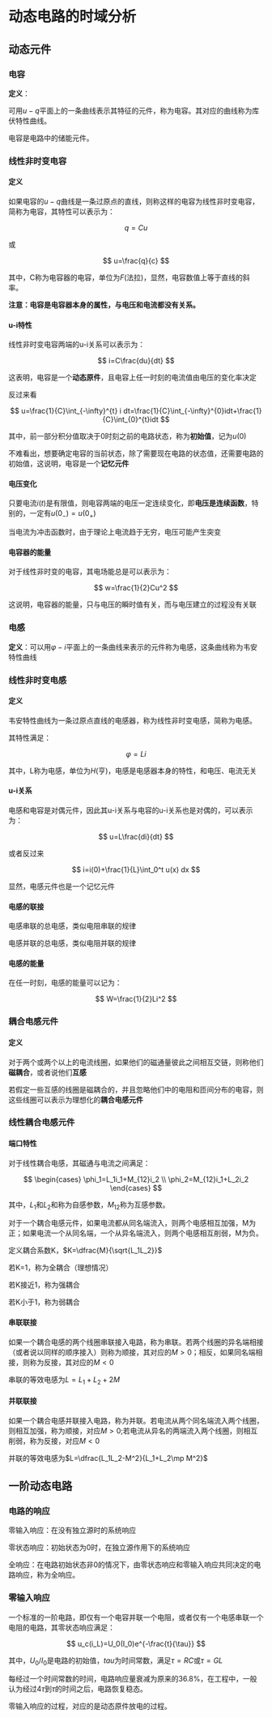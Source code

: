 # 动态电路的时域分析

## 动态元件

### 电容

**定义**：

可用$u-q$平面上的一条曲线表示其特征的元件，称为电容。其对应的曲线称为库伏特性曲线。

电容是电路中的储能元件。

### 线性非时变电容

#### 定义

如果电容的$u-q$曲线是一条过原点的直线，则称这样的电容为线性非时变电容，简称为电容，其特性可以表示为：

$$
q=Cu
$$

或

$$
u=\frac{q}{c}
$$

其中，C称为电容器的电容，单位为$F$(法拉)，显然，电容数值上等于直线的斜率。

**注意：电容是电容器本身的属性，与电压和电流都没有关系。**

#### u-i特性

线性非时变电容两端的u-i关系可以表示为：

$$
i=C\frac{du}{dt}
$$

这表明，电容是一个**动态原件**，且电容上任一时刻的电流值由电压的变化率决定

反过来看

$$
u=\frac{1}{C}\int_{-\infty}^{t} i dt=\frac{1}{C}\int_{-\infty}^{0}idt+\frac{1}{C}\int_{0}^{t}idt
$$

其中，前一部分积分值取决于0时刻之前的电路状态，称为**初始值**，记为$u(0)$

不难看出，想要确定电容的当前状态，除了需要现在电路的状态值，还需要电路的初始值，这说明，电容是一个**记忆元件**

#### 电压变化

只要电流$i(t)$是有限值，则电容两端的电压一定连续变化，即**电压是连续函数**，特别的，一定有$u(0_-)=u(0_+)$

当电流为冲击函数时，由于理论上电流趋于无穷，电压可能产生突变

#### 电容器的能量

对于线性非时变的电容，其电场能总是可以表示为：

$$
w=\frac{1}{2}Cu^2
$$

这说明，电容器的能量，只与电压的瞬时值有关，而与电压建立的过程没有关联

### 电感

**定义**：可以用$\varphi-i$平面上的一条曲线来表示的元件称为电感，这条曲线称为韦安特性曲线

### 线性非时变电感

#### 定义

韦安特性曲线为一条过原点直线的电感器，称为线性非时变电感，简称为电感。

其特性满足：

$$
\varphi=L i
$$

其中，L称为电感，单位为$H$(亨)，电感是电感器本身的特性，和电压、电流无关

#### u-i关系

电感和电容是对偶元件，因此其u-i关系与电容的u-i关系也是对偶的，可以表示为：

$$
u=L\frac{di}{dt}
$$

或者反过来

$$
i=i(0)+\frac{1}{L}\int_0^t u(x) dx
$$

显然，电感元件也是一个记忆元件

#### 电感的联接

电感串联的总电感，类似电阻串联的规律

电感并联的总电感，类似电阻并联的规律

#### 电感的能量

在任一时刻，电感的能量可以记为：

$$
W=\frac{1}{2}Li^2
$$

### 耦合电感元件

#### 定义

对于两个或两个以上的电流线圈，如果他们的磁通量彼此之间相互交链，则称他们**磁耦合**，或者说他们**互感**

若假定一些互感的线圈是磁耦合的，并且忽略他们中的电阻和匝间分布的电容，则这些线圈可以表示为理想化的**耦合电感元件**

### 线性耦合电感元件

#### 端口特性

对于线性耦合电感，其磁通与电流之间满足：

$$
\begin{cases}
\phi_1=L_1i_1+M_{12}i_2 \\
\phi_2=M_{12}i_1+L_2i_2
\end{cases}
$$

其中，$L_1$和$L_2$和称为自感参数，$M_{12}$称为互感参数。

对于一个耦合电感元件，如果电流都从同名端流入，则两个电感相互加强，M为正；如果电流一个从同名端，一个从异名端流入，则两个电感相互削弱，M为负。

定义耦合系数K，$K=\dfrac{M}{\sqrt{L_1L_2}}$

若K=1，称为全耦合（理想情况）

若K接近1，称为强耦合

若K小于1，称为弱耦合

#### 串联联接

如果一个耦合电感的两个线圈串联接入电路，称为串联。若两个线圈的异名端相接（或者说以同样的顺序接入）则称为顺接，其对应的$M>0$；相反，如果同名端相接，则称为反接，其对应的$M<0$

串联的等效电感为$L=L_1+L_2+2M$

#### 并联联接

如果一个耦合电感并联接入电路，称为并联。若电流从两个同名端流入两个线圈，则相互加强，称为顺接，对应$M>0$;若电流从异名的两端流入两个线圈，则相互削弱，称为反接，对应$M<0$

并联的等效电感为$L=\dfrac{L_1L_2-M^2}{L_1+L_2\mp M^2}$

## 一阶动态电路

### 电路的响应

零输入响应：在没有独立源时的系统响应

零状态响应：初始状态为0时，在独立源作用下的系统响应

全响应：在电路初始状态非0的情况下，由零状态响应和零输入响应共同决定的电路响应，称为全响应。

### 零输入响应

一个标准的一阶电路，即仅有一个电容并联一个电阻，或者仅有一个电感串联一个电阻的电路，其零状态响应满足：

$$
u_c(i_L)=U_0(I_0)e^{-\frac{t}{\tau}}
$$

其中，$U_0/I_0$是电路的初始值，$tau$为时间常数，满足$\tau=RC$或$\tau=GL$

每经过一个时间常数的时间，电路响应量衰减为原来的36.8%，在工程中，一般认为经过$4\tau$到$\tau$的时间之后，电路恢复稳态。

零输入响应的过程，对应的是动态原件放电的过程。
